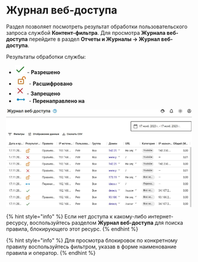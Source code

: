 # Журнал веб-доступа

Раздел позволяет посмотреть результат обработки пользовательского запроса службой **Контент-фильтра**. Для просмотра **Журнала веб-доступа** перейдите в раздел **Отчеты и Журналы -> Журнал веб-доступа**.

Результаты обработки службы:
* ![](/.gitbook/assets/icon-yes.png) - **Разрешено**
* ![](/.gitbook/assets/icon-unencrypted.png) - **Расшифровано**
* ![](/.gitbook/assets/icon-red-cross.png) - **Запрещено**
* ![](/.gitbook/assets/icon-translate.png) - **Перенаправлено на**

![](../../.gitbook/assets/web-logs1.png)

{% hint style="info" %}
Если нет доступа к какому-либо интернет-ресурсу, воспользуйтесь разделом **Журнал веб-доступа** для поиска правила, блокирующего этот ресурс.
{% endhint %}

{% hint style="info" %}
Для просмотра блокировок по конкретному правилу воспользуйтесь фильтром, указав в форме наименование правила и оператор.
{% endhint %}
